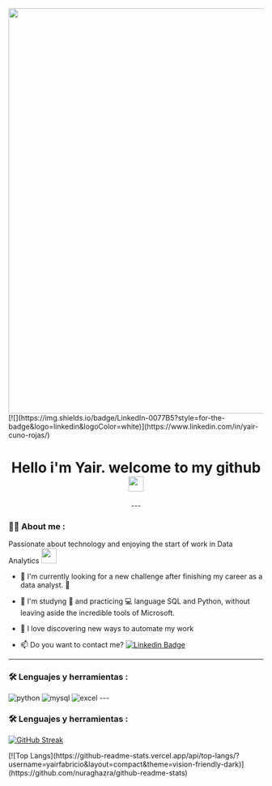 <div id="header" align="center">
  <img decoding="async" src="https://cdn.discordapp.com/attachments/1067861027850571866/1200849079597535253/baner.png?ex=65c7acdb&is=65b537db&hm=a3d151237ab566b2fb2d9882e7e213197138ae21cdb081d7f4d7821b18818d91&" width="800"/>
</div>
[![](https://img.shields.io/badge/LinkedIn-0077B5?style=for-the-badge&logo=linkedin&logoColor=white)](https://www.linkedin.com/in/yair-cuno-rojas/)

<div id="badges" align="center">
<img decoding="async" src="https://visitor-badge-reloaded.herokuapp.com/badge?page_id=yairfabricio.yairfabricio&color=00cf00" alt=""/>
<h1>
  Hello i'm Yair. welcome to my github 
  <img decoding="async" src="https://media.giphy.com/media/hvRJCLFzcasrR4ia7z/giphy.gif" width="30px"/>
</h1>
---
 <div id="header" align="left">

### :man_technologist: About me :
Passionate about technology and enjoying the start of work in Data Analytics <img decoding="async" src="https://media.giphy.com/media/WUlplcMpOCEmTGBtBW/giphy.gif" width="30">
* :telescope: I'm currently looking for a new challenge after finishing my career as a data analyst. :muscle:

* :seedling: I'm studyng :blue_book: and practicing :computer: language SQL and Python, without leaving aside the incredible tools of Microsoft.

* :heartbeat: I love discovering new ways to automate my work

* :mailbox: Do you want to contact me? [![Linkedin Badge](https://img.shields.io/badge/-Noelia-blue?style=flat&logo=Linkedin&logoColor=white)](https://www.linkedin.com/in/yair-cuno-rojas/)
---

### :hammer_and_wrench: Lenguajes y herramientas :
<div id="header" align="left">
    <img decoding="async" src="https://img.shields.io/badge/Python-3776AB?style=for-the-badge&logo=python&logoColor=white" alt="python"/>
  </a>
    <img decoding="async" src="https://img.shields.io/badge/MySQL-6DB33F?style=for-the-badge&logo=mysql&logoColor=white" alt="mysql"/>
  </a>
 <img decoding="async" src="https://img.shields.io/badge/Microsoft_Excel-217346?style=for-the-badge&logo=microsoft-excel&logoColor=white" alt="excel"/>
  </a>
---

### :hammer_and_wrench: Lenguajes y herramientas :
[![GitHub Streak](http://github-readme-streak-stats.herokuapp.com?user=yairfabricio&theme=dark&background=000000)](https://git.io/streak-stats)

</div>
[![Top Langs](https://github-readme-stats.vercel.app/api/top-langs/?username=yairfabricio&layout=compact&theme=vision-friendly-dark)](https://github.com/nuraghazra/github-readme-stats)
<!--
**yairfabricio/yairfabricio** is a ✨ _special_ ✨ repository because its `README.md` (this file) appears on your GitHub profile.

